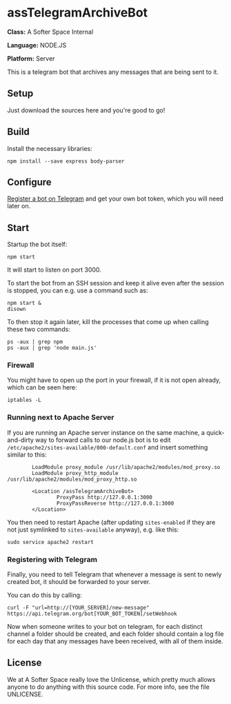 # assTelegramArchiveBot

**Class:** A Softer Space Internal

**Language:** NODE.JS

**Platform:** Server

This is a telegram bot that archives any messages that are being sent to it.

## Setup

Just download the sources here and you're good to go!

## Build

Install the necessary libraries:

```
npm install --save express body-parser
```

## Configure

[Register a bot on Telegram](https://core.telegram.org/bots) and get your own bot token, which you will need later on.

## Start

Startup the bot itself:

```
npm start
```

It will start to listen on port 3000.

To start the bot from an SSH session and keep it alive even after the session is stopped, you can e.g. use a command such as:

```
npm start &
disown
```

To then stop it again later, kill the processes that come up when calling these two commands:

```
ps -aux | grep npm
ps -aux | grep 'node main.js'
```

### Firewall

You might have to open up the port in your firewall, if it is not open already, which can be seen here:

```
iptables -L
```

### Running next to Apache Server

If you are running an Apache server instance on the same machine, a quick-and-dirty way to forward calls to our node.js bot is to edit `/etc/apache2/sites-available/000-default.conf` and insert something similar to this:

```
        LoadModule proxy_module /usr/lib/apache2/modules/mod_proxy.so
        LoadModule proxy_http_module /usr/lib/apache2/modules/mod_proxy_http.so

        <Location /assTelegramArchiveBot>
                ProxyPass http://127.0.0.1:3000
                ProxyPassReverse http://127.0.0.1:3000
        </Location>
```

You then need to restart Apache (after updating `sites-enabled` if they are not just symlinked to `sites-available` anyway), e.g. like this:

```
sudo service apache2 restart
```

### Registering with Telegram

Finally, you need to tell Telegram that whenever a message is sent to newly created bot, it should be forwarded to your server.

You can do this by calling:

```
curl -F "url=http://[YOUR_SERVER]/new-message"  https://api.telegram.org/bot[YOUR_BOT_TOKEN]/setWebhook
```

Now when someone writes to your bot on telegram, for each distinct channel a folder should be created, and each folder should contain a log file for each day that any messages have been received, with all of them inside.

## License

We at A Softer Space really love the Unlicense, which pretty much allows anyone to do anything with this source code.
For more info, see the file UNLICENSE.
